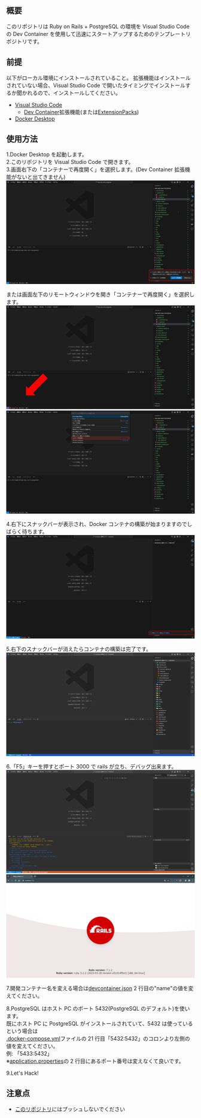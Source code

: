 ## 概要

このリポジトリは Ruby on Rails + PostgreSQL の環境を Visual Studio Code の Dev Container を使用して迅速にスタートアップするためのテンプレートリポジトリです。

## 前提

以下がローカル環境にインストールされていること。
拡張機能はインストールされていない場合、Visual Studio Code で開いたタイミングでインストールするか聞かれるので、インストールしてください。

- [Visual Studio Code](https://azure.microsoft.com/ja-jp/products/visual-studio-code)
  - [Dev Container](https://marketplace.visualstudio.com/items?itemName=ms-vscode-remote.remote-containers)拡張機能(または[ExtensionPacks](https://marketplace.visualstudio.com/items?itemName=ms-vscode-remote.vscode-remote-extensionpack))
- [Docker Desktop](https://www.docker.com/products/docker-desktop/)

## 使用方法

1.Docker Desktop を起動します。  
2.このリポジトリを Visual Studio Code で開きます。  
3.画面右下の「コンテナーで再度開く」を選択します。(Dev Container 拡張機能がないと出てきません)  
![image1](https://github.com/IES-ishikawa/assets/blob/main/tmp-ruby-rails-postgresql/image1.png)

または画面左下のリモートウィンドウを開き「コンテナーで再度開く」を選択します。  
![image2](https://github.com/IES-ishikawa/assets/blob/main/tmp-ruby-rails-postgresql/image2.png)  
![image3](https://github.com/IES-ishikawa/assets/blob/main/tmp-ruby-rails-postgresql/image3.png)

4.右下にスナックバーが表示され、Docker コンテナの構築が始まりますのでしばらく待ちます。  
![image4](https://github.com/IES-ishikawa/assets/blob/main/tmp-ruby-rails-postgresql/image4.png)

5.右下のスナックバーが消えたらコンテナの構築は完了です。  
![image5](https://github.com/IES-ishikawa/assets/blob/main/tmp-ruby-rails-postgresql/image5.png)

6.「F5」キーを押すとポート 3000 で rails が立ち、デバッグ出来ます。  
![image6](https://github.com/IES-ishikawa/assets/blob/main/tmp-ruby-rails-postgresql/image6.png)  
![image7](https://github.com/IES-ishikawa/assets/blob/main/tmp-ruby-rails-postgresql/image7.png)

7.開発コンテナー名を変える場合は[devcontainer.json](.devcontainer/devcontainer.json) 2 行目の"name"の値を変えてください。

8.PostgreSQL はホスト PC のポート 5432(PostgreSQL のデフォルト)を使います。  
既にホスト PC に PostgreSQL がインストールされていて、5432 は使っているという場合は  
[.docker-compose.yml](./.devcontainer/docker-compose.yml)ファイルの 21 行目「5432:5432」のコロンより左側の値を変えてください。  
例: 「5433:5432」  
※[application.properties](./src/main/resources/application.properties)の 2 行目にあるポート番号は変えなくて良いです。

9.Let's Hack!

## 注意点

- [このリポジトリ](https://github.com/IES-ishikawa/tmp-ruby-rails-postgresql.git)にはプッシュしないでください
